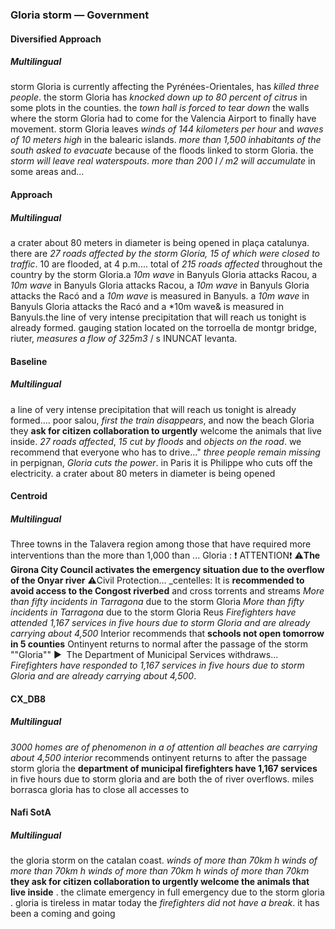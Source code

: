 ### Gloria storm — Government


#### Diversified Approach

##### Multilingual

storm Gloria is currently affecting the Pyrénées-Orientales, has *killed three people*. the storm Gloria has *knocked down up to 80 percent of citrus* in some plots in the counties. the *town hall is forced to tear down* the walls where the storm Gloria had to come for the Valencia Airport to finally have movement.
storm Gloria leaves *winds of 144 kilometers per hour* and *waves of 10 meters high* in the balearic islands. *more than 1,500 inhabitants of the south asked to evacuate* because of the floods linked to storm Gloria. the *storm will leave real waterspouts*. *more than 200 l / m2 will accumulate* in some areas and...


#### Approach

##### Multilingual

a crater about 80 meters in diameter is being opened in plaça catalunya. there are *27 roads affected by the storm Gloria, 15 of which were closed to traffic*. 10 are flooded, at 4 p.m.... total of *215 roads affected* throughout the country by the storm Gloria.a *10m wave* in Banyuls Gloria attacks Racou, a *10m wave* in Banyuls Gloria attacks Racou, a *10m wave* in Banyuls Gloria attacks the Racó and a *10m wave* is measured in Banyuls. a *10m wave* in Banyuls Gloria attacks the Racó and a *10m wave& is measured in Banyuls.the line of very intense precipitation that will reach us tonight is already formed. gauging station located on the torroella de montgr<unk> bridge, riuter, *measures a flow of 325m3* / s INUNCAT levanta.


#### Baseline

##### Multilingual

a line of very intense precipitation that will reach us tonight is already formed.... poor salou, *first the train disappears*, and now the beach Gloria they **ask for citizen collaboration to urgently** welcome the animals that live inside. *27 roads affected*, *15 cut by floods* and *objects on the road*. we recommend that everyone who has to drive..." *three people remain missing* in perpignan, *Gloria cuts the power*. in Paris it is Philippe who cuts off the electricity. a crater about 80 meters in diameter is being opened


#### Centroid

##### Multilingual

Three towns in the Talavera region among those that have required more interventions than the more than 1,000 than  ...
Gloria  : ❗️ ATTENTION❗️
⚠️**The Girona City Council activates the emergency situation due to the overflow of the Onyar river**
⚠️Civil Protection…  _centelles: It is **recommended to avoid access to the Congost riverbed** and cross torrents and streams *More than fifty incidents in Tarragona* due to the storm Gloria  *More than fifty incidents in Tarragona* due to the storm Gloria Reus  *Firefighters have attended 1,167 services in five hours due to storm Gloria and are already carrying about 4,500*  Interior recommends that **schools not open tomorrow in 5 counties**  Ontinyent returns to normal after the passage of the storm ""Gloria""
▶ ️ The Department of Municipal Services withdraws…  *Firefighters have responded to 1,167 services in five hours due to storm Gloria and are already carrying about 4,500*.


#### CX\_DB8

##### Multilingual

*3000 homes are of phenomenon in a of attention* *all beaches are carrying about 4,500 interior* recommends ontinyent returns to after the passage storm gloria the **department of municipal firefighters have 1,167 services** in five hours due to storm gloria and are both the of river overflows. miles borrasca gloria has to close all accesses to


#### Nafi SotA

##### Multilingual

the gloria storm on the catalan coast. *winds of more than 70km h* *winds of more than 70km h* *winds of more than 70km h* *winds of more than 70km*
**they ask for citizen collaboration to urgently welcome the animals that live inside** .
the climate emergency in full emergency due to the storm gloria .
gloria is tireless in matar today the *firefighters did not have a break*. it has been a coming and going
